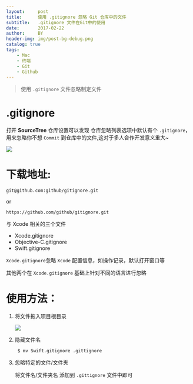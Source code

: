```yaml
---
layout:     post
title:      使用 .gitignore 忽略 Git 仓库中的文件
subtitle:   .gitignore 文件在Git中的使用
date:       2017-02-22
author:     BY
header-img: img/post-bg-debug.png
catalog: true
tags:
    - Mac
    - 终端
    - Git
    - Github
---
```



> 使用 `.gitignore` 文件忽略制定文件

# .gitignore

打开 **SourceTree** 仓库设置可以发现 仓库忽略列表选项中默认有个 `.gitignore`，用来忽略你不想 `Commit` 到仓库中的文件,这对于多人合作开发意义重大~

 ![](https://ww1.sinaimg.cn/large/006tNbRwgy1fd07hwkuy5j30vq080t9x.jpg)

# 下载地址: 

	git@github.com:github/gitignore.git
or

	https://github.com/github/gitignore.git
	
与 Xcode 相关的三个文件

- Xcode.gitignore
- Objective-C.gitignore
- Swift.gitignore

`Xcode.gitignore`忽略 `Xcode` 配置信息，如操作记录，默认打开窗口等

其他两个在 `Xcode.gitignore` 基础上针对不同的语言进行忽略

# 使用方法：

1. 将文件拖入项目根目录

	![](https://ww3.sinaimg.cn/large/006tNbRwgy1fd07evew4jj30jy0aidhs.jpg)
	
2. 隐藏文件名

		$ mv Swift.gitignore .gittignore
		
3. 忽略特定的文件/文件夹

	将文件名/文件夹名 添加到 `.gittignore` 文件中即可

